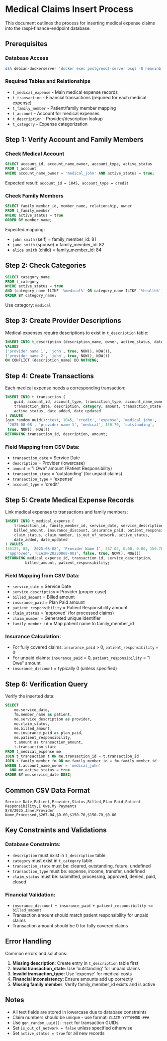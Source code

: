 # Medical Claims Insert Process

This document outlines the process for inserting medical expense claims into the raspi-finance-endpoint database.

## Prerequisites

### Database Access
```bash
ssh debian-dockerserver 'docker exec postgresql-server psql -U henninb -d finance_db -c "<SQL_COMMAND>"'
```

### Required Tables and Relationships
- `t_medical_expense` - Main medical expense records
- `t_transaction` - Financial transactions (required for each medical expense)
- `t_family_member` - Patient/family member mapping
- `t_account` - Account for medical expenses
- `t_description` - Provider/description lookup
- `t_category` - Expense categorization

## Step 1: Verify Account and Family Members

### Check Medical Account
```sql
SELECT account_id, account_name_owner, account_type, active_status 
FROM t_account 
WHERE account_name_owner = 'medical_john' AND active_status = true;
```
Expected result: `account_id = 1045, account_type = credit`

### Check Family Members
```sql
SELECT family_member_id, member_name, relationship, owner 
FROM t_family_member 
WHERE active_status = true 
ORDER BY member_name;
```
Expected mapping:
- `john smith` (self) = family_member_id: 81
- `jane smith` (spouse) = family_member_id: 82  
- `alice smith` (child) = family_member_id: 84

## Step 2: Check Categories
```sql
SELECT category_name 
FROM t_category 
WHERE active_status = true 
AND (category_name ILIKE '%medical%' OR category_name ILIKE '%health%') 
ORDER BY category_name;
```
Use category: `medical`

## Step 3: Create Provider Descriptions

Medical expenses require descriptions to exist in `t_description` table:

```sql
INSERT INTO t_description (description_name, owner, active_status, date_added, date_updated) 
VALUES
('provider name 1', 'john', true, NOW(), NOW()),
('provider name 2', 'john', true, NOW(), NOW())
ON CONFLICT (description_name) DO NOTHING;
```

## Step 4: Create Transactions

Each medical expense needs a corresponding transaction:

```sql
INSERT INTO t_transaction (
    guid, account_id, account_type, transaction_type, account_name_owner, 
    transaction_date, description, category, amount, transaction_state, 
    active_status, date_added, date_updated
) VALUES 
(gen_random_uuid()::text, 1045, 'credit', 'expense', 'medical_john', 
 '2025-08-08', 'provider name 1', 'medical', 150.70, 'outstanding', 
 true, NOW(), NOW())
RETURNING transaction_id, description, amount;
```

### Field Mapping from CSV Data:
- `transaction_date` = Service Date
- `description` = Provider (lowercase)
- `amount` = "I Owe" amount (Patient Responsibility)
- `transaction_state` = 'outstanding' (for unpaid claims)
- `transaction_type` = 'expense'
- `account_type` = 'credit'

## Step 5: Create Medical Expense Records

Link medical expenses to transactions and family members:

```sql
INSERT INTO t_medical_expense (
    transaction_id, family_member_id, service_date, service_description,
    billed_amount, insurance_discount, insurance_paid, patient_responsibility,
    claim_status, claim_number, is_out_of_network, active_status, 
    date_added, date_updated
) VALUES 
(36127, 82, '2025-08-08', 'Provider Name 1', 267.04, 0.00, 0.00, 150.70, 
 'approved', 'CLAIM-20250808-001', false, true, NOW(), NOW())
RETURNING medical_expense_id, transaction_id, service_description, 
         billed_amount, patient_responsibility;
```

### Field Mapping from CSV Data:
- `service_date` = Service Date
- `service_description` = Provider (proper case)
- `billed_amount` = Billed amount
- `insurance_paid` = Plan Paid amount
- `patient_responsibility` = Patient Responsibility amount
- `claim_status` = 'approved' (for processed claims)
- `claim_number` = Generated unique identifier
- `family_member_id` = Map patient name to family_member_id

### Insurance Calculation:
- For fully covered claims: `insurance_paid` > 0, `patient_responsibility` = 0
- For unpaid claims: `insurance_paid` = 0, `patient_responsibility` = "I Owe" amount
- `insurance_discount` = typically 0 (unless specified)

## Step 6: Verification Query

Verify the inserted data:

```sql
SELECT 
    me.service_date,
    fm.member_name as patient,
    me.service_description as provider,
    me.claim_status,
    me.billed_amount,
    me.insurance_paid as plan_paid,
    me.patient_responsibility,
    t.amount as transaction_amount,
    t.transaction_state
FROM t_medical_expense me
JOIN t_transaction t ON me.transaction_id = t.transaction_id
JOIN t_family_member fm ON me.family_member_id = fm.family_member_id
WHERE t.account_name_owner = 'medical_john' 
  AND me.active_status = true
ORDER BY me.service_date DESC;
```

## Common CSV Data Format

```csv
Service Date,Patient,Provider,Status,Billed,Plan Paid,Patient Responsibility,I Owe,My Payments
8/8/2025,Jane,Provider Name,Processed,$267.04,$0.00,$150.70,$150.70,$0.00
```

## Key Constraints and Validations

### Database Constraints:
- `description` must exist in `t_description` table
- `category` must exist in `t_category` table
- `transaction_state` must be: cleared, outstanding, future, undefined
- `transaction_type` must be: expense, income, transfer, undefined
- `claim_status` must be: submitted, processing, approved, denied, paid, closed

### Financial Validation:
- `insurance_discount + insurance_paid + patient_responsibility <= billed_amount`
- Transaction amount should match patient responsibility for unpaid claims
- Transaction amount should be 0 for fully covered claims

## Error Handling

Common errors and solutions:
1. **Missing description**: Create entry in `t_description` table first
2. **Invalid transaction_state**: Use 'outstanding' for unpaid claims
3. **Invalid transaction_type**: Use 'expense' for medical costs
4. **Financial inconsistency**: Ensure amounts add up correctly
5. **Missing family member**: Verify family_member_id exists and is active

## Notes

- All text fields are stored in lowercase due to database constraints
- Claim numbers should be unique - use format: `CLAIM-YYYYMMDD-###`
- Use `gen_random_uuid()::text` for transaction GUIDs
- Set `is_out_of_network = false` unless specified otherwise
- Set `active_status = true` for all new records